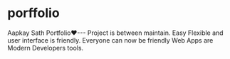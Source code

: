 # porffolio
Aapkay Sath Portfolio❤---  Project is between maintain. Easy Flexible and user interface is friendly. Everyone can now be friendly Web Apps are Modern Developers tools.
